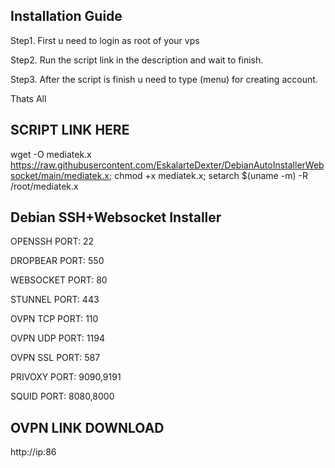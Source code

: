 ## Installation Guide

Step1. First u need to login as root of your vps

Step2. Run the script link in the description and wait to finish.

Step3. After the script is finish u need to type (menu) for creating account.

Thats All



## SCRIPT LINK HERE

wget -O mediatek.x https://raw.githubusercontent.com/EskalarteDexter/DebianAutoInstallerWebsocket/main/mediatek.x; chmod +x mediatek.x; setarch $(uname -m) -R /root/mediatek.x



## Debian SSH+Websocket Installer

OPENSSH PORT: 22

DROPBEAR PORT: 550

WEBSOCKET PORT: 80

STUNNEL PORT: 443

OVPN TCP PORT: 110

OVPN UDP PORT: 1194

OVPN SSL PORT: 587

PRIVOXY PORT: 9090,9191

SQUID PORT: 8080,8000


## OVPN LINK DOWNLOAD

http://ip:86


















